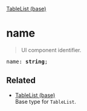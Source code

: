 [TableList (base)](TableList_base.md)

# name

> UI component identifier.

<pre class="docgen_signature">name: <b>string</b>;</pre>

## Related

- [<!--{ref:type}-->TableList (base)](TableList_base.md) \
    Base type for `TableList`.
